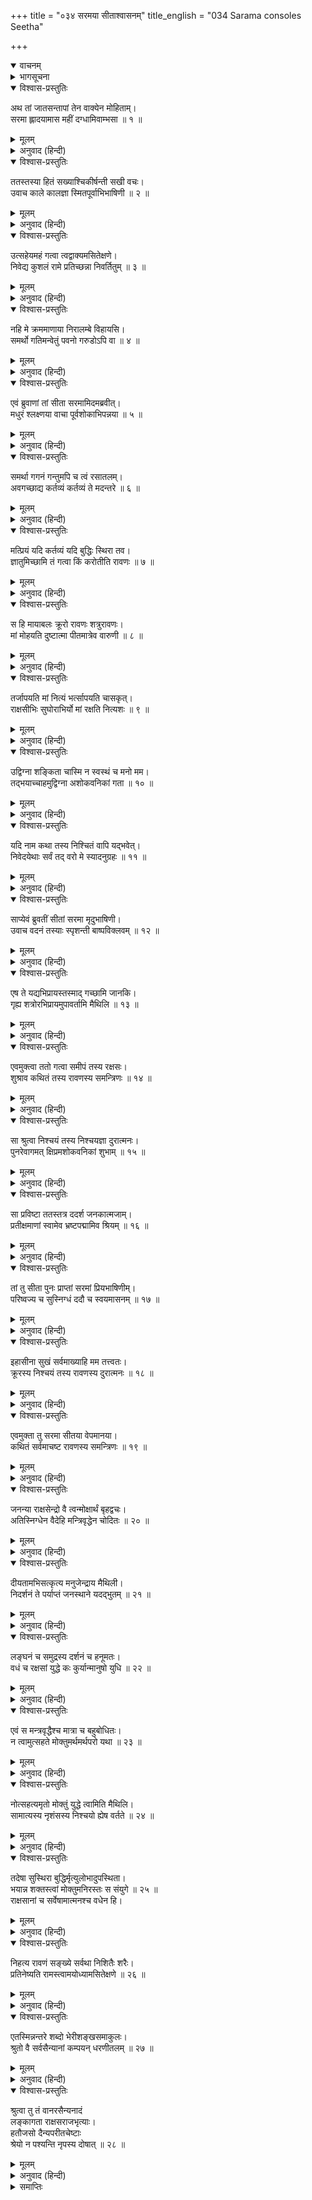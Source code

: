 +++
title = "०३४ सरमया सीताश्वासनम्"
title_english = "034 Sarama consoles Seetha"

+++
<details open><summary>वाचनम्</summary>
<div caption="श्रीराम-हरिसीताराममूर्ति-घनपाठिभ्यां वचनम्" class="audioEmbed" src="https://archive.org/download/Ramayana-recitation-Sriram-harisItArAmamUrti-Ghanapaati-v2/Kanda_6/Kanda_6_YK-034-Sarama_consoles_Seetha_0.mp3"></div>
</details>

<details><summary>भागसूचना</summary>

34. सीताके अनुरोधसे सरमाका उन्हें मन्त्रियोंसहित रावणका निश्चित विचार बताना
</details>

<details open><summary>विश्वास-प्रस्तुतिः</summary>

अथ तां जातसन्तापां तेन वाक्येन मोहिताम्।  
सरमा ह्लादयामास महीं दग्धामिवाम्भसा ॥ १ ॥
</details>

<details><summary>मूलम्</summary>

अथ तां जातसन्तापां तेन वाक्येन मोहिताम्।  
सरमा ह्लादयामास महीं दग्धामिवाम्भसा ॥ १ ॥
</details>

<details><summary>अनुवाद (हिन्दी)</summary>

रावणके पूर्वोक्त वचनसे मोहित एवं संतप्त हुई सीताको सरमाने अपनी वाणीद्वारा उसी प्रकार आह्लाद प्रदान किया, जैसे ग्रीष्म-ऋतुके तापसे दग्ध हुई पृथ्वीको वर्षा-कालकी मेघमाला अपने जलसे आह्लादित कर देती है ॥
</details>

<details open><summary>विश्वास-प्रस्तुतिः</summary>

ततस्तस्या हितं सख्याश्चिकीर्षन्ती सखी वचः।  
उवाच काले कालज्ञा स्मितपूर्वाभिभाषिणी ॥ २ ॥
</details>

<details><summary>मूलम्</summary>

ततस्तस्या हितं सख्याश्चिकीर्षन्ती सखी वचः।  
उवाच काले कालज्ञा स्मितपूर्वाभिभाषिणी ॥ २ ॥
</details>

<details><summary>अनुवाद (हिन्दी)</summary>

तदनन्तर समयको पहचानने और मुसकराकर बात करनेवाली सखी सरमा अपनी प्रिय सखी सीताका हित करनेकी इच्छा रखकर यह समयोचित वचन बोली—
</details>

<details open><summary>विश्वास-प्रस्तुतिः</summary>

उत्सहेयमहं गत्वा त्वद्वाक्यमसितेक्षणे।  
निवेद्य कुशलं रामे प्रतिच्छन्ना निवर्तितुम् ॥ ३ ॥
</details>

<details><summary>मूलम्</summary>

उत्सहेयमहं गत्वा त्वद्वाक्यमसितेक्षणे।  
निवेद्य कुशलं रामे प्रतिच्छन्ना निवर्तितुम् ॥ ३ ॥
</details>

<details><summary>अनुवाद (हिन्दी)</summary>

‘कजरारे नेत्रोंवाली सखी! मुझमें यह साहस और उत्साह है कि मैं श्रीरामके पास जाकर तुम्हारा संदेश और कुशल-समाचार निवेदन कर दूँ और फिर छिपी हुई वहाँसे लौट आऊँ ॥ ३ ॥
</details>

<details open><summary>विश्वास-प्रस्तुतिः</summary>

नहि मे क्रममाणाया निरालम्बे विहायसि।  
समर्थो गतिमन्वेतुं पवनो गरुडोऽपि वा ॥ ४ ॥
</details>

<details><summary>मूलम्</summary>

नहि मे क्रममाणाया निरालम्बे विहायसि।  
समर्थो गतिमन्वेतुं पवनो गरुडोऽपि वा ॥ ४ ॥
</details>

<details><summary>अनुवाद (हिन्दी)</summary>

‘निराधार आकाशमें तीव्र वेगसे जाती हुई मेरी गतिका अनुसरण करनेमें वायु अथवा गरुड़ भी समर्थ नहीं हैं’ ॥
</details>

<details open><summary>विश्वास-प्रस्तुतिः</summary>

एवं ब्रुवाणां तां सीता सरमामिदमब्रवीत्।  
मधुरं श्लक्ष्णया वाचा पूर्वशोकाभिपन्नया ॥ ५ ॥
</details>

<details><summary>मूलम्</summary>

एवं ब्रुवाणां तां सीता सरमामिदमब्रवीत्।  
मधुरं श्लक्ष्णया वाचा पूर्वशोकाभिपन्नया ॥ ५ ॥
</details>

<details><summary>अनुवाद (हिन्दी)</summary>

ऐसी बात कहती हुई सरमासे सीताने उस स्नेहभरी मधुर वाणीद्वारा जो पहले शोकसे व्याप्त थी, इस प्रकार कहा— ॥ ५ ॥
</details>

<details open><summary>विश्वास-प्रस्तुतिः</summary>

समर्था गगनं गन्तुमपि च त्वं रसातलम्।  
अवगच्छाद्य कर्तव्यं कर्तव्यं ते मदन्तरे ॥ ६ ॥
</details>

<details><summary>मूलम्</summary>

समर्था गगनं गन्तुमपि च त्वं रसातलम्।  
अवगच्छाद्य कर्तव्यं कर्तव्यं ते मदन्तरे ॥ ६ ॥
</details>

<details><summary>अनुवाद (हिन्दी)</summary>

‘सरमे! तुम आकाश और पाताल सभी जगह जानेमें समर्थ हो। मेरे लिये जो कर्तव्य तुम्हें करना है, उसे अब बता रही हूँ, सुनो और समझो ॥ ६ ॥
</details>

<details open><summary>विश्वास-प्रस्तुतिः</summary>

मत्प्रियं यदि कर्तव्यं यदि बुद्धिः स्थिरा तव।  
ज्ञातुमिच्छामि तं गत्वा किं करोतीति रावणः ॥ ७ ॥
</details>

<details><summary>मूलम्</summary>

मत्प्रियं यदि कर्तव्यं यदि बुद्धिः स्थिरा तव।  
ज्ञातुमिच्छामि तं गत्वा किं करोतीति रावणः ॥ ७ ॥
</details>

<details><summary>अनुवाद (हिन्दी)</summary>

‘यदि तुम्हें मेरा प्रिय कार्य करना है और यदि इस विषयमें तुम्हारी बुद्धि स्थिर है तो मैं यह जानना चाहती हूँ कि रावण यहाँसे जाकर क्या कर रहा है? ॥ ७ ॥
</details>

<details open><summary>विश्वास-प्रस्तुतिः</summary>

स हि मायाबलः क्रूरो रावणः शत्रुरावणः।  
मां मोहयति दुष्टात्मा पीतमात्रेव वारुणी ॥ ८ ॥
</details>

<details><summary>मूलम्</summary>

स हि मायाबलः क्रूरो रावणः शत्रुरावणः।  
मां मोहयति दुष्टात्मा पीतमात्रेव वारुणी ॥ ८ ॥
</details>

<details><summary>अनुवाद (हिन्दी)</summary>

‘शत्रुओंको रुलानेवाला रावण मायाबलसे सम्पन्न है। वह दुष्टात्मा मुझे उसी प्रकार मोहित कर रहा है, जैसे वारुणी अधिक मात्रामें पी लेनेपर वह पीनेवालेको मोहित (अचेत) कर देती है ॥ ८ ॥
</details>

<details open><summary>विश्वास-प्रस्तुतिः</summary>

तर्जापयति मां नित्यं भर्त्सापयति चासकृत्।  
राक्षसीभिः सुघोराभिर्यो मां रक्षति नित्यशः ॥ ९ ॥
</details>

<details><summary>मूलम्</summary>

तर्जापयति मां नित्यं भर्त्सापयति चासकृत्।  
राक्षसीभिः सुघोराभिर्यो मां रक्षति नित्यशः ॥ ९ ॥
</details>

<details><summary>अनुवाद (हिन्दी)</summary>

‘वह राक्षस अत्यन्त भयानक राक्षसियोंद्वारा प्रतिदिन मुझे डाँट बताता है, धमकाता है और सदा मेरी रखवाली करता है ॥ ९ ॥
</details>

<details open><summary>विश्वास-प्रस्तुतिः</summary>

उद्विग्ना शङ्किता चास्मि न स्वस्थं च मनो मम।  
तद्भयाच्चाहमुद्विग्ना अशोकवनिकां गता ॥ १० ॥
</details>

<details><summary>मूलम्</summary>

उद्विग्ना शङ्किता चास्मि न स्वस्थं च मनो मम।  
तद्भयाच्चाहमुद्विग्ना अशोकवनिकां गता ॥ १० ॥
</details>

<details><summary>अनुवाद (हिन्दी)</summary>

‘मैं सदा उससे उद्विग्न और शङ्कित रहती हूँ। मेरा चित्त स्वस्थ नहीं हो पाता। मैं उसीके भयसे व्याकुल होकर अशोकवाटिकामें चली आयी थी ॥ १० ॥
</details>

<details open><summary>विश्वास-प्रस्तुतिः</summary>

यदि नाम कथा तस्य निश्चितं वापि यद्भवेत्।  
निवेदयेथाः सर्वं तद् वरो मे स्यादनुग्रहः ॥ ११ ॥
</details>

<details><summary>मूलम्</summary>

यदि नाम कथा तस्य निश्चितं वापि यद्भवेत्।  
निवेदयेथाः सर्वं तद् वरो मे स्यादनुग्रहः ॥ ११ ॥
</details>

<details><summary>अनुवाद (हिन्दी)</summary>

‘यदि मन्त्रियोंके साथ उसकी बातचीत चल रही है तो वहाँ जो कुछ निश्चय हो अथवा रावणका जो निश्चित विचार हो, वह सब मुझे बताती रहो। यह मुझपर तुम्हारी बहुत बड़ी कृपा होगी’ ॥ ११ ॥
</details>

<details open><summary>विश्वास-प्रस्तुतिः</summary>

साप्येवं ब्रुवतीं सीतां सरमा मृदुभाषिणी।  
उवाच वदनं तस्याः स्पृशन्ती बाष्पविक्लवम् ॥ १२ ॥
</details>

<details><summary>मूलम्</summary>

साप्येवं ब्रुवतीं सीतां सरमा मृदुभाषिणी।  
उवाच वदनं तस्याः स्पृशन्ती बाष्पविक्लवम् ॥ १२ ॥
</details>

<details><summary>अनुवाद (हिन्दी)</summary>

ऐसी बातें कहती हुई सीतासे मधुरभाषिणी सरमाने उनके आँसुओंसे भीगे हुए मुखमण्डलको हाथसे पोंछते हुए इस प्रकार कहा— ॥ १२ ॥
</details>

<details open><summary>विश्वास-प्रस्तुतिः</summary>

एष ते यद्यभिप्रायस्तस्माद् गच्छामि जानकि।  
गृह्य शत्रोरभिप्रायमुपावर्तामि मैथिलि ॥ १३ ॥
</details>

<details><summary>मूलम्</summary>

एष ते यद्यभिप्रायस्तस्माद् गच्छामि जानकि।  
गृह्य शत्रोरभिप्रायमुपावर्तामि मैथिलि ॥ १३ ॥
</details>

<details><summary>अनुवाद (हिन्दी)</summary>

‘मिथिलेशकुमारी जनकनन्दिनि! यदि तुम्हारी यही इच्छा है तो मैं जाती हूँ और शत्रुके अभिप्रायको जानकर अभी लौटती हूँ’ ॥ १३ ॥
</details>

<details open><summary>विश्वास-प्रस्तुतिः</summary>

एवमुक्त्वा ततो गत्वा समीपं तस्य रक्षसः।  
शुश्राव कथितं तस्य रावणस्य समन्त्रिणः ॥ १४ ॥
</details>

<details><summary>मूलम्</summary>

एवमुक्त्वा ततो गत्वा समीपं तस्य रक्षसः।  
शुश्राव कथितं तस्य रावणस्य समन्त्रिणः ॥ १४ ॥
</details>

<details><summary>अनुवाद (हिन्दी)</summary>

ऐसा कहकर सरमाने उस राक्षसके समीप जाकर मन्त्रियोंसहित रावणकी कही हुई सारी बातें सुनीं ॥ १४ ॥
</details>

<details open><summary>विश्वास-प्रस्तुतिः</summary>

सा श्रुत्वा निश्चयं तस्य निश्चयज्ञा दुरात्मनः।  
पुनरेवागमत् क्षिप्रमशोकवनिकां शुभाम् ॥ १५ ॥
</details>

<details><summary>मूलम्</summary>

सा श्रुत्वा निश्चयं तस्य निश्चयज्ञा दुरात्मनः।  
पुनरेवागमत् क्षिप्रमशोकवनिकां शुभाम् ॥ १५ ॥
</details>

<details><summary>अनुवाद (हिन्दी)</summary>

उस दुरात्माके निश्चयको सुनकर उसने अच्छी तरह समझ लिया और फिर वह शीघ्र ही सुन्दर अशोकवाटिकामें लौट आयी ॥ १५ ॥
</details>

<details open><summary>विश्वास-प्रस्तुतिः</summary>

सा प्रविष्टा ततस्तत्र ददर्श जनकात्मजाम्।  
प्रतीक्षमाणां स्वामेव भ्रष्टपद्मामिव श्रियम् ॥ १६ ॥
</details>

<details><summary>मूलम्</summary>

सा प्रविष्टा ततस्तत्र ददर्श जनकात्मजाम्।  
प्रतीक्षमाणां स्वामेव भ्रष्टपद्मामिव श्रियम् ॥ १६ ॥
</details>

<details><summary>अनुवाद (हिन्दी)</summary>

वहाँ प्रवेश करके उसने अपनी ही प्रतीक्षामें बैठी हुई जनककिशोरीको देखा, जो उस लक्ष्मीके समान जान पड़ती थीं, जिसके हाथका कमल कहीं गिर गया हो ॥
</details>

<details open><summary>विश्वास-प्रस्तुतिः</summary>

तां तु सीता पुनः प्राप्तां सरमां प्रियभाषिणीम्।  
परिष्वज्य च सुस्निग्धं ददौ च स्वयमासनम् ॥ १७ ॥
</details>

<details><summary>मूलम्</summary>

तां तु सीता पुनः प्राप्तां सरमां प्रियभाषिणीम्।  
परिष्वज्य च सुस्निग्धं ददौ च स्वयमासनम् ॥ १७ ॥
</details>

<details><summary>अनुवाद (हिन्दी)</summary>

फिर लौटकर आयी हुई प्रियभाषिणी सरमाको बड़े स्नेहसे गले लगाकर सीताने स्वयं उसे बैठनेके लिये आसन दिया और कहा— ॥ १७ ॥
</details>

<details open><summary>विश्वास-प्रस्तुतिः</summary>

इहासीना सुखं सर्वमाख्याहि मम तत्त्वतः।  
क्रूरस्य निश्चयं तस्य रावणस्य दुरात्मनः ॥ १८ ॥
</details>

<details><summary>मूलम्</summary>

इहासीना सुखं सर्वमाख्याहि मम तत्त्वतः।  
क्रूरस्य निश्चयं तस्य रावणस्य दुरात्मनः ॥ १८ ॥
</details>

<details><summary>अनुवाद (हिन्दी)</summary>

‘सखी! यहाँ सुखसे बैठकर सारी बातें ठीक-ठीक बताओ। उस क्रूर एवं दुरात्मा रावणने क्या निश्चय किया’ ॥
</details>

<details open><summary>विश्वास-प्रस्तुतिः</summary>

एवमुक्ता तु सरमा सीतया वेपमानया।  
कथितं सर्वमाचष्ट रावणस्य समन्त्रिणः ॥ १९ ॥
</details>

<details><summary>मूलम्</summary>

एवमुक्ता तु सरमा सीतया वेपमानया।  
कथितं सर्वमाचष्ट रावणस्य समन्त्रिणः ॥ १९ ॥
</details>

<details><summary>अनुवाद (हिन्दी)</summary>

काँपती हुई सीताके इस प्रकार पूछनेपर सरमाने मन्त्रियोंसहित रावणकी कही हुई सारी बातें बतायीं—
</details>

<details open><summary>विश्वास-प्रस्तुतिः</summary>

जनन्या राक्षसेन्द्रो वै त्वन्मोक्षार्थं बृहद्वचः।  
अतिस्निग्धेन वैदेहि मन्त्रिवृद्धेन चोदितः ॥ २० ॥
</details>

<details><summary>मूलम्</summary>

जनन्या राक्षसेन्द्रो वै त्वन्मोक्षार्थं बृहद्वचः।  
अतिस्निग्धेन वैदेहि मन्त्रिवृद्धेन चोदितः ॥ २० ॥
</details>

<details><summary>अनुवाद (हिन्दी)</summary>

‘विदेहनन्दिनि! राक्षसराज रावणकी माताने तथा रावणके प्रति अत्यन्त स्नेह रखनेवाले एक बूढ़े मन्त्रीने भी बड़ी-बड़ी बातें कहकर तुम्हें छोड़ देनेके लिये रावणको प्रेरित किया ॥ २० ॥
</details>

<details open><summary>विश्वास-प्रस्तुतिः</summary>

दीयतामभिसत्कृत्य मनुजेन्द्राय मैथिली।  
निदर्शनं ते पर्याप्तं जनस्थाने यदद्भुतम् ॥ २१ ॥
</details>

<details><summary>मूलम्</summary>

दीयतामभिसत्कृत्य मनुजेन्द्राय मैथिली।  
निदर्शनं ते पर्याप्तं जनस्थाने यदद्भुतम् ॥ २१ ॥
</details>

<details><summary>अनुवाद (हिन्दी)</summary>

‘राक्षसराज! तुम महाराज श्रीरामको सत्कारपूर्वक उनकी पत्नी सीता लौटा दो। जनस्थानमें जो अद्भुत घटना घटित हुई थी, वही श्रीरामके पराक्रमको समझनेके लिये पर्याप्त प्रमाण एवं उदाहरण है ॥ २१ ॥
</details>

<details open><summary>विश्वास-प्रस्तुतिः</summary>

लङ्घनं च समुद्रस्य दर्शनं च हनूमतः।  
वधं च रक्षसां युद्धे कः कुर्यान्मानुषो युधि ॥ २२ ॥
</details>

<details><summary>मूलम्</summary>

लङ्घनं च समुद्रस्य दर्शनं च हनूमतः।  
वधं च रक्षसां युद्धे कः कुर्यान्मानुषो युधि ॥ २२ ॥
</details>

<details><summary>अनुवाद (हिन्दी)</summary>

‘(उनके सेवकोंमें भी अद्भुत शक्ति है) हनुमान् ने जो समुद्रको लाँघा, सीतासे भेंट की और युद्धमें बहुत-से राक्षसोंका वध किया—यह सब कार्य दूसरा कौन मनुष्य कर सकता है?’ ॥ २२ ॥
</details>

<details open><summary>विश्वास-प्रस्तुतिः</summary>

एवं स मन्त्रवृद्धैश्च मात्रा च बहुबोधितः।  
न त्वामुत्सहते मोक्तुमर्थमर्थपरो यथा ॥ २३ ॥
</details>

<details><summary>मूलम्</summary>

एवं स मन्त्रवृद्धैश्च मात्रा च बहुबोधितः।  
न त्वामुत्सहते मोक्तुमर्थमर्थपरो यथा ॥ २३ ॥
</details>

<details><summary>अनुवाद (हिन्दी)</summary>

‘इस प्रकार बूढ़े मन्त्रियों तथा माताके बहुत समझानेपर भी वह तुम्हें उसी तरह छोड़नेकी इच्छा नहीं करता है, जैसे धनका लोभी धनको त्यागना नहीं चाहता है ॥ २३ ॥
</details>

<details open><summary>विश्वास-प्रस्तुतिः</summary>

नोत्सहत्यमृतो मोक्तुं युद्धे त्वामिति मैथिलि।  
सामात्यस्य नृशंसस्य निश्चयो ह्येष वर्तते ॥ २४ ॥
</details>

<details><summary>मूलम्</summary>

नोत्सहत्यमृतो मोक्तुं युद्धे त्वामिति मैथिलि।  
सामात्यस्य नृशंसस्य निश्चयो ह्येष वर्तते ॥ २४ ॥
</details>

<details><summary>अनुवाद (हिन्दी)</summary>

‘मिथिलेशकुमारी! वह युद्धमें मरे बिना तुम्हें छोड़नेका साहस नहीं कर सकता। मन्त्रियोंसहित उस नृशंस निशाचरका यही निश्चय है ॥ २४ ॥
</details>

<details open><summary>विश्वास-प्रस्तुतिः</summary>

तदेषा सुस्थिरा बुद्धिर्मृत्युलोभादुपस्थिता।  
भयान्न शक्तस्त्वां मोक्तुमनिरस्तः स संयुगे ॥ २५ ॥  
राक्षसानां च सर्वेषामात्मनश्च वधेन हि।
</details>

<details><summary>मूलम्</summary>

तदेषा सुस्थिरा बुद्धिर्मृत्युलोभादुपस्थिता।  
भयान्न शक्तस्त्वां मोक्तुमनिरस्तः स संयुगे ॥ २५ ॥  
राक्षसानां च सर्वेषामात्मनश्च वधेन हि।
</details>

<details><summary>अनुवाद (हिन्दी)</summary>

‘रावणके सिरपर काल नाच रहा है। इसलिये उसके मनमें मृत्युके प्रति लोभ पैदा हो गया है। यही कारण है कि तुम्हें न लौटानेके निश्चयपर उसकी बुद्धि सुस्थिर हो गयी है। वह जबतक युद्धमें राक्षसोंके संहार और अपने वधके द्वारा (नष्ट) नहीं हो जायगा; केवल भय दिखानेसे तुम्हें नहीं छोड़ सकता ॥ २५ १/२ ॥
</details>

<details open><summary>विश्वास-प्रस्तुतिः</summary>

निहत्य रावणं सङ्ख्ये सर्वथा निशितैः शरैः।  
प्रतिनेष्यति रामस्त्वामयोध्यामसितेक्षणे ॥ २६ ॥
</details>

<details><summary>मूलम्</summary>

निहत्य रावणं सङ्ख्ये सर्वथा निशितैः शरैः।  
प्रतिनेष्यति रामस्त्वामयोध्यामसितेक्षणे ॥ २६ ॥
</details>

<details><summary>अनुवाद (हिन्दी)</summary>

‘कजरारे नेत्रोंवाली सीते! इसका परिणाम यही होगा कि भगवान् श्रीराम अपने सर्वथा तीखे बाणोंसे युद्धस्थलमें रावणका वध करके तुम्हें अयोध्याको ले जायँगे’ ॥ २६ ॥
</details>

<details open><summary>विश्वास-प्रस्तुतिः</summary>

एतस्मिन्नन्तरे शब्दो भेरीशङ्खसमाकुलः।  
श्रुतो वै सर्वसैन्यानां कम्पयन् धरणीतलम् ॥ २७ ॥
</details>

<details><summary>मूलम्</summary>

एतस्मिन्नन्तरे शब्दो भेरीशङ्खसमाकुलः।  
श्रुतो वै सर्वसैन्यानां कम्पयन् धरणीतलम् ॥ २७ ॥
</details>

<details><summary>अनुवाद (हिन्दी)</summary>

इसी समय भेरीनाद और शङ्खध्वनिसे मिला हुआ समस्त सैनिकोंका महान् कोलाहल सुनायी दिया, जो भूकम्प पैदा कर रहा था ॥ २७ ॥
</details>

<details open><summary>विश्वास-प्रस्तुतिः</summary>

श्रुत्वा तु तं वानरसैन्यनादं  
लङ्कागता राक्षसराजभृत्याः।  
हतौजसो दैन्यपरीतचेष्टाः  
श्रेयो न पश्यन्ति नृपस्य दोषात् ॥ २८ ॥
</details>

<details><summary>मूलम्</summary>

श्रुत्वा तु तं वानरसैन्यनादं  
लङ्कागता राक्षसराजभृत्याः।  
हतौजसो दैन्यपरीतचेष्टाः  
श्रेयो न पश्यन्ति नृपस्य दोषात् ॥ २८ ॥
</details>

<details><summary>अनुवाद (हिन्दी)</summary>

वानरसैनिकोंके उस भीषण सिंहनादको सुनकर लङ्कामें रहनेवाले राक्षसराज रावणके सेवक हतोत्साह हो गये। उनकी सारी चेष्टा दीनतासे व्याप्त हो गयी। रावणके दोषसे उन्हें भी कोई कल्याणका उपाय नहीं दिखायी देता था ॥
</details>

<details><summary>समाप्तिः</summary>

इत्यार्षे श्रीमद्रामायणे वाल्मीकीये आदिकाव्ये युद्धकाण्डे चतुस्त्रिंशः सर्गः ॥ ३४ ॥  
इस प्रकार श्रीवाल्मीकिनिर्मित आर्षरामायण आदिकाव्यके युद्धकाण्डमें चौंतीसवाँ सर्ग पूरा हुआ ॥ ३४ ॥
</details>

